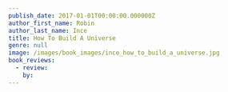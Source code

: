 ```yaml
---
publish_date: 2017-01-01T00:00:00.000000Z
author_first_name: Robin
author_last_name: Ince
title: How To Build A Universe
genre: null
image: /images/book_images/ince_how_to_build_a_universe.jpg
book_reviews:
  - review: 
    by: 
---
```

